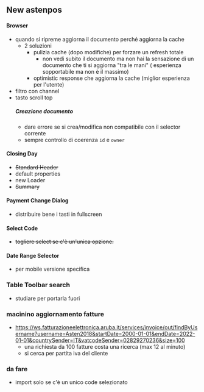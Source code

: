 ## New astenpos

#### Browser

- quando si ripreme aggiorna il documento perché aggiorna la cache
    - 2 soluzioni
        - pulizia cache (dopo modifiche) per forzare un refresh totale
            - non vedi subito il documento ma non hai la sensazione di un documento che ti si aggiorna "tra le mani" (
              esperienza sopportabile ma non è il massimo)
        - optimistic response che aggiorna la cache (miglior esperienza per l'utente)
- filtro con channel
- tasto scroll top
  ##### Creazione documento
    - dare errore se si crea/modifica non compatibile con il selector corrente
    - sempre controllo di coerenza `id` e `owner`

#### Closing Day

- ~~Standard Header~~
- default properties
- new Loader
- ~~Summary~~

#### Payment Change Dialog

- distribuire bene i tasti in fullscreen

#### Select Code

- ~~togliere select se c'è un'unica opzione.~~

#### Date Range Selector

- per mobile versione specifica

### Table Toolbar search

- studiare per portarla fuori

### macinino aggiornamento fatture

- https://ws.fatturazioneelettronica.aruba.it/services/invoice/out/findByUsername?username=Asten2018&startDate=2000-01-01&endDate=2022-01-01&countrySender=IT&vatcodeSender=02829270236&size=100
  - una richiesta da 100 fatture costa una ricerca (max 12 al minuto)
  - si cerca per partita iva del cliente  
    
### da fare
  - import solo se c'è un unico code selezionato